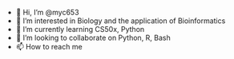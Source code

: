- 👋 Hi, I’m @myc653
- 👀 I’m interested in Biology and the application of Bioinformatics
- 🌱 I’m currently learning CS50x, Python
- 💞️ I’m looking to collaborate on Python, R, Bash
- 📫 How to reach me

<!---
myc653/myc653 is a ✨ special ✨ repository because its `README.md` (this file) appears on your GitHub profile.
You can click the Preview link to take a look at your changes.
--->
